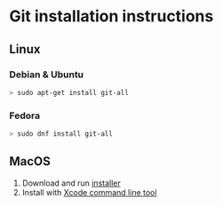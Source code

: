 # Git installation instructions

## Linux

### Debian & Ubuntu

```bash
> sudo apt-get install git-all
```

### Fedora

```bash
> sudo dnf install git-all
```

## MacOS

1. Download and run [installer](https://git-scm.com/download/mac)
2. Install with [Xcode command line tool](./osx/xcode-cli-tool.md)
